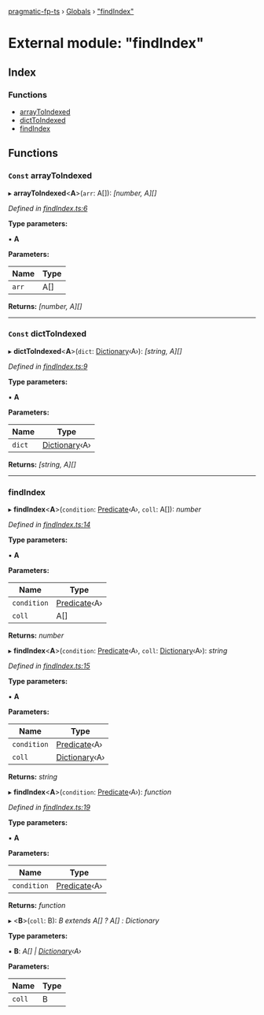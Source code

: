 [pragmatic-fp-ts](../README.md) › [Globals](../globals.md) › ["findIndex"](_findindex_.md)

# External module: "findIndex"

## Index

### Functions

* [arrayToIndexed](_findindex_.md#const-arraytoindexed)
* [dictToIndexed](_findindex_.md#const-dicttoindexed)
* [findIndex](_findindex_.md#findindex)

## Functions

### `Const` arrayToIndexed

▸ **arrayToIndexed**<**A**>(`arr`: A[]): *[number, A][]*

*Defined in [findIndex.ts:6](https://github.com/hermann-p/pragmatic-fp-ts/blob/16cc592/src/findIndex.ts#L6)*

**Type parameters:**

▪ **A**

**Parameters:**

Name | Type |
------ | ------ |
`arr` | A[] |

**Returns:** *[number, A][]*

___

### `Const` dictToIndexed

▸ **dictToIndexed**<**A**>(`dict`: [Dictionary](_types_.md#dictionary)‹A›): *[string, A][]*

*Defined in [findIndex.ts:9](https://github.com/hermann-p/pragmatic-fp-ts/blob/16cc592/src/findIndex.ts#L9)*

**Type parameters:**

▪ **A**

**Parameters:**

Name | Type |
------ | ------ |
`dict` | [Dictionary](_types_.md#dictionary)‹A› |

**Returns:** *[string, A][]*

___

###  findIndex

▸ **findIndex**<**A**>(`condition`: [Predicate](_types_.md#predicate)‹A›, `coll`: A[]): *number*

*Defined in [findIndex.ts:14](https://github.com/hermann-p/pragmatic-fp-ts/blob/16cc592/src/findIndex.ts#L14)*

**Type parameters:**

▪ **A**

**Parameters:**

Name | Type |
------ | ------ |
`condition` | [Predicate](_types_.md#predicate)‹A› |
`coll` | A[] |

**Returns:** *number*

▸ **findIndex**<**A**>(`condition`: [Predicate](_types_.md#predicate)‹A›, `coll`: [Dictionary](_types_.md#dictionary)‹A›): *string*

*Defined in [findIndex.ts:15](https://github.com/hermann-p/pragmatic-fp-ts/blob/16cc592/src/findIndex.ts#L15)*

**Type parameters:**

▪ **A**

**Parameters:**

Name | Type |
------ | ------ |
`condition` | [Predicate](_types_.md#predicate)‹A› |
`coll` | [Dictionary](_types_.md#dictionary)‹A› |

**Returns:** *string*

▸ **findIndex**<**A**>(`condition`: [Predicate](_types_.md#predicate)‹A›): *function*

*Defined in [findIndex.ts:19](https://github.com/hermann-p/pragmatic-fp-ts/blob/16cc592/src/findIndex.ts#L19)*

**Type parameters:**

▪ **A**

**Parameters:**

Name | Type |
------ | ------ |
`condition` | [Predicate](_types_.md#predicate)‹A› |

**Returns:** *function*

▸ <**B**>(`coll`: B): *B extends A[] ? A[] : Dictionary<A>*

**Type parameters:**

▪ **B**: *A[] | [Dictionary](_types_.md#dictionary)‹A›*

**Parameters:**

Name | Type |
------ | ------ |
`coll` | B |
